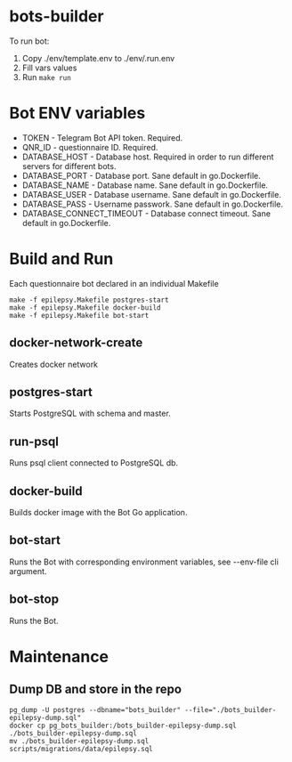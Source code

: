 # bots-builder

To run bot:

1. Copy ./env/template.env to ./env/.run.env
2. Fill vars values
3. Run `make run`

# Bot ENV variables

- TOKEN - Telegram Bot API token. Required.
- QNR_ID - questionnaire ID. Required.
- DATABASE_HOST - Database host. Required in order to run different servers for different bots.
- DATABASE_PORT - Database port. Sane default in go.Dockerfile.
- DATABASE_NAME - Database name. Sane default in go.Dockerfile.
- DATABASE_USER - Database username. Sane default in go.Dockerfile.
- DATABASE_PASS - Username passwork. Sane default in go.Dockerfile.
- DATABASE_CONNECT_TIMEOUT - Database connect timeout. Sane default in go.Dockerfile.

# Build and Run

Each questionnaire bot declared in an individual Makefile

```
make -f epilepsy.Makefile postgres-start
make -f epilepsy.Makefile docker-build
make -f epilepsy.Makefile bot-start
```

## docker-network-create

Creates docker network

## postgres-start

Starts PostgreSQL with schema and master.

## run-psql

Runs psql client connected to PostgreSQL db.

## docker-build

Builds docker image with the Bot Go application.

## bot-start

Runs the Bot with corresponding environment variables, see --env-file cli argument.

## bot-stop

Runs the Bot.

# Maintenance

## Dump DB and store in the repo

```
pg_dump -U postgres --dbname="bots_builder" --file="./bots_builder-epilepsy-dump.sql"
docker cp pg_bots_builder:/bots_builder-epilepsy-dump.sql ./bots_builder-epilepsy-dump.sql
mv ./bots_builder-epilepsy-dump.sql scripts/migrations/data/epilepsy.sql
```
